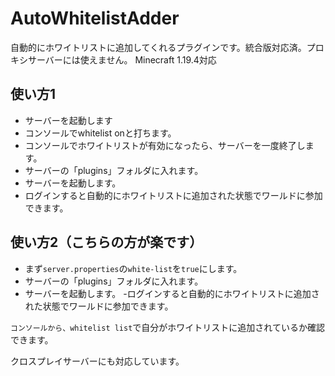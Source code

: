 # AutoWhitelistAdder
自動的にホワイトリストに追加してくれるプラグインです。統合版対応済。プロキシサーバーには使えません。
Minecraft 1.19.4対応

## 使い方1
- サーバーを起動します
- コンソールでwhitelist onと打ちます。
- コンソールでホワイトリストが有効になったら、サーバーを一度終了します。
- サーバーの「plugins」フォルダに入れます。
- サーバーを起動します。
- ログインすると自動的にホワイトリストに追加された状態でワールドに参加できます。
## 使い方2（こちらの方が楽です）
- まず`server.properties`の`white-list`を`true`にします。
- サーバーの「plugins」フォルダに入れます。
- サーバーを起動します。
  -ログインすると自動的にホワイトリストに追加された状態でワールドに参加できます。

`コンソールから、whitelist list`で自分がホワイトリストに追加されているか確認できます。

クロスプレイサーバーにも対応しています。
